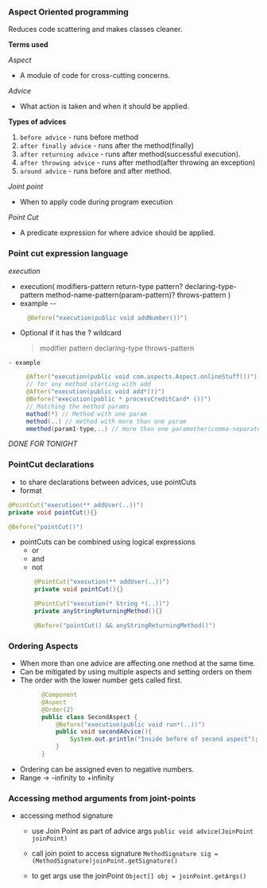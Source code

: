 ### Aspect Oriented programming
Reduces code scattering and makes classes cleaner.

**Terms used**

*Aspect*
  - A module of code for cross-cutting concerns.

*Advice*
  - What action is taken and when it should be applied.

  **Types of advices**
  1. `before advice` - runs before method
  2. `after finally advice` - runs after the method(finally)
  3. `after returning advice` - runs after method(successful execution).
  4. `after throwing advice` - runs after method(after throwing an exception)
  5. `around advice` - runs before and after method.

*Joint point*
  - When to apply code during program execution

*Point Cut*
  - A predicate expression for where advice should be applied.


### Point cut expression language
*execution*
  - execution(
                modifiers-pattern
                return-type pattern?
                declaring-type-pattern
                method-name-pattern(param-pattern)?
                throws-pattern
                )
  - example -- 
    ```java
      @Before("execution(public void addNumber())")
    ```
   -   Optional if it has the ? wildcard
        >  modifier pattern
        >  declaring-type
        >  throws-pattern 

    - example
   ```java 
        @After("execution(public void com.aspects.Aspect.onlineStuff())")
        // for any method starting with add
        @After("execution(public void add*())")
        @Before("execution(public * processCreditCard* ())")
        // Matching the method params
        mathod(*) // Method with one param
        method(..) // method with more than one param
        mmethod(param1-type,..) // more than one paramether(comma-separated)
   ```
   
   *DONE FOR TONIGHT*

### PointCut declarations
- to share declarations between advices, use pointCuts
- format
```java
@PointCut("execution(** addUser(..))")
private void pointCut(){}

@Before("pointCut()")
```
- pointCuts can be combined using logical expressions 
  - or
  - and 
  - not
  ```java
      @PointCut("execution(** addUser(..))")
      private void pointCut(){}

      @PointCut("execution(* String *(..))")
      private anyStringReturningMethod(){}

      @Before("pointCut() && anyStringReturningMethod()")
  ```


### Ordering Aspects
- When more than one advice are affecting one method at the same time.
- Can be mitigated by using multiple aspects and setting orders on them
- The order with the lower number gets called first.
  ```java
        @Component
        @Aspect
        @Order(2)
        public class SecondAspect {
            @Before("execution(public void run*(..))")
            public void secondAdvice(){
                System.out.println("Inside before of second aspect");
            }
        }
  ```
- Ordering can be assigned even to negative numbers.
- Range -> -infinity to +infinity

### Accessing method arguments from joint-points
- accessing method signature
  - use Join Point as part of advice args
  ```public void advice(JoinPoint joinPoint)```
  - call join point to access signature
  ```MethodSignature sig = (MethodSignature)joinPoint.getSignature()```

  - to get args use the joinPoint
  ```Object[] obj = joinPoint.getArgs()```
